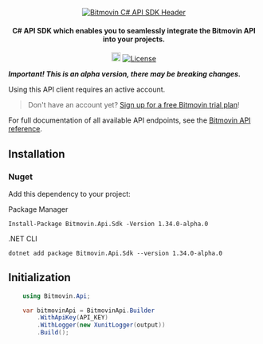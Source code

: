 <p align="center">
  <a href="https://www.bitmovin.com">
    <img alt="Bitmovin C# API SDK Header" src="https://cdn.bitmovin.com/frontend/encoding/openapi-clients/readme-headers/ReadmeHeader_C%23.png" >
  </a>

  <h4 align="center">
    C# API SDK which enables you to seamlessly integrate the Bitmovin API into your projects.
  </h4>

  <p align="center">
    <a href="https://badge.fury.io/nu/Bitmovin.Api.Sdk"><img src="https://badge.fury.io/nu/Bitmovin.Api.Sdk.svg" alt="NuGet version" height="18"></a>
    <a href="LICENSE"><img src="https://img.shields.io/badge/License-MIT-yellow.svg" alt="License"></img></a>
  </p>
</p>

***Important! This is an alpha version, there may be breaking changes.***

Using this API client requires an active account.

> Don't have an account yet? [Sign up for a free Bitmovin trial plan](https://dashboard.bitmovin.com/signup)!

For full documentation of all available API endpoints, see the [Bitmovin API reference](https://bitmovin.com/docs).

## Installation

### Nuget

Add this dependency to your project:

Package Manager
```shell
Install-Package Bitmovin.Api.Sdk -Version 1.34.0-alpha.0
```

.NET CLI

```shell
dotnet add package Bitmovin.Api.Sdk --version 1.34.0-alpha.0
```

## Initialization

```csharp
    using Bitmovin.Api;

    var bitmovinApi = BitmovinApi.Builder
        .WithApiKey(API_KEY)
        .WithLogger(new XunitLogger(output))
        .Build();  
```
